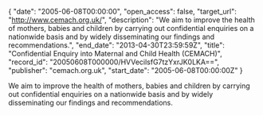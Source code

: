{
  "date": "2005-06-08T00:00:00", 
  "open_access": false, 
  "target_url": "http://www.cemach.org.uk/", 
  "description": "We aim to improve the health of mothers, babies and children by carrying out confidential enquiries on a nationwide basis and by widely disseminating our findings and recommendations.", 
  "end_date": "2013-04-30T23:59:59Z", 
  "title": "Confidential Enquiry into Maternal and Child Health (CEMACH)", 
  "record_id": "20050608T000000/HVVecilsfG7tzYxrJK0LKA==", 
  "publisher": "cemach.org.uk", 
  "start_date": "2005-06-08T00:00:00Z"
}

We aim to improve the health of mothers, babies and children by carrying out confidential enquiries on a nationwide basis and by widely disseminating our findings and recommendations.
